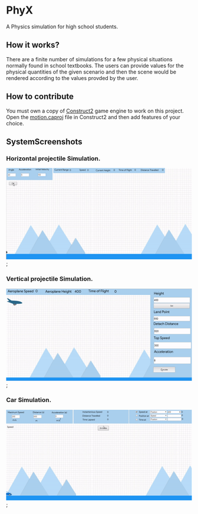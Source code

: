 # PhyX
A Physics simulation for high school students.

## How it works?
There are a finite number of simulations for a few physical situations normally found in school textbooks. The users can provide values for the physical quantities of the given scenario and then the scene would be rendered according to the values provded by the user.
## How to contribute
You must own a copy of [Construct2](https://www.scirra.com/construct2) game engine to work on this project. Open the [motion.caproj](https://github.com/AnishGS/PhyX/blob/master/motion.caproj) file in Construct2 and then add features of your choice.

## SystemScreenshots

### Horizontal projectile Simulation.
![game](https://github.com/AnishGS/PhyX/blob/master/screenshots/projectile.gif);

### Vertical projectile Simulation.
![game](https://github.com/AnishGS/PhyX/blob/master/screenshots/plane.gif);

### Car Simulation.
![game](https://github.com/AnishGS/PhyX/blob/master/screenshots/car.gif);
